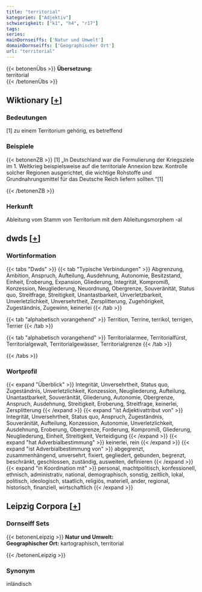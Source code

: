 ```yaml
---
title: "territorial"
kategorien: ["Adjektiv"]
schwierigkeit: ["k1", "h4", "r17"]
tags:
series:
mainDornseiffs: ['Natur und Umwelt']
domainDornseiffs: ['Geographischer Ort']
url: "territorial"
---
```


{{< betonenÜbs >}}
**Übersetzung:**  
territorial  
{{< /betonenÜbs >}}

## Wiktionary [[+](https://de.wiktionary.org/wiki/territorial)]

### Bedeutungen
[1] zu einem Territorium gehörig, es betreffend  

### Beispiele
{{< betonenZB >}}
[1] „In Deutschland war die Formulierung der Kriegsziele im 1. Weltkrieg beispielsweise auf die territoriale Annexion bzw. Kontrolle solcher Regionen ausgerichtet, die wichtige Rohstoffe und Grundnahrungsmittel für das Deutsche Reich liefern sollten.“[1]  

{{< /betonenZB >}}
### Herkunft
Ableitung vom Stamm von Territorium mit dem Ableitungsmorphem -al  



## dwds [[+](https://www.dwds.de/wb/territorial)]

### Wortinformation
{{< tabs "Dwds" >}}
{{< tab "Typische Verbindungen" >}}
Abgrenzung, Ambition, Anspruch, Aufteilung, Ausdehnung, Autonomie, Besitzstand, Einheit, Eroberung, Expansion, Gliederung, Integrität, Kompromiß, Konzession, Neugliederung, Neuordnung, Obergrenze, Souveränität, Status quo, Streitfrage, Streitigkeit, Unantastbarkeit, Unverletzbarkeit, Unverletzlichkeit, Unversehrtheit, Zersplitterung, Zugehörigkeit, Zugeständnis, Zugewinn, keinerlei
{{< /tab >}}

{{< tab "alphabetisch vorangehend" >}}
Territion, Terrine, terrikol, terrigen, Terrier
{{< /tab >}}

{{< tab "alphabetisch vorangehend" >}}
Territorialarmee, Territorialfürst, Territorialgewalt, Territorialgewässer, Territorialgrenze
{{< /tab >}}

{{< /tabs >}}

### Wortprofil
{{< expand "Überblick" >}} Integrität, Unversehrtheit, Status quo, Zugeständnis, Unverletzlichkeit, Konzession, Neugliederung, Aufteilung, Unantastbarkeit, Souveränität, Gliederung, Autonomie, Obergrenze, Anspruch, Ausdehnung, Streitigkeit, Eroberung, Streitfrage, keinerlei, Zersplitterung {{< /expand >}}
{{< expand "ist Adjektivattribut von" >}} Integrität, Unversehrtheit, Status quo, Anspruch, Zugeständnis, Souveränität, Aufteilung, Konzession, Autonomie, Unverletzlichkeit, Ausdehnung, Eroberung, Obergrenze, Forderung, Kompromiß, Gliederung, Neugliederung, Einheit, Streitigkeit, Verteidigung {{< /expand >}}
{{< expand "hat Adverbialbestimmung" >}} keinerlei, rein {{< /expand >}}
{{< expand "ist Adverbialbestimmung von" >}} abgegrenzt, zusammenhängend, unversehrt, fixiert, gegliedert, gebunden, begrenzt, beschränkt, geschlossen, zuständig, ausweiten, definieren {{< /expand >}}
{{< expand "in Koordination mit" >}} personal, machtpolitisch, konfessionell, ethnisch, administrativ, national, demographisch, sonstig, zeitlich, lokal, politisch, ideologisch, staatlich, religiös, materiell, ander, regional, historisch, finanziell, wirtschaftlich {{< /expand >}}

## Leipzig Corpora [[+](https://corpora.uni-leipzig.de/en/res?word=territorial&corpusId=deu_newscrawl-public_2018)]

### Dornseiff Sets
{{< betonenLeipzig >}}
**Natur und Umwelt:**  
**Geographischer Ort:** kartographisch, territorial  

{{< /betonenLeipzig >}}

### Synonym
inländisch

